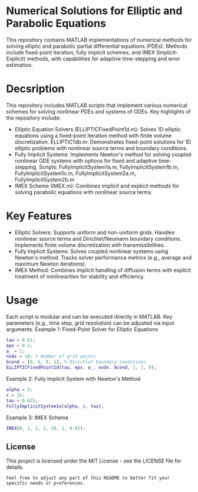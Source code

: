 # Numerical Solutions for Elliptic and Parabolic Equations
This repository contains MATLAB implementations of numerical methods for solving elliptic and parabolic partial differential equations (PDEs). Methods include fixed-point iteration, fully implicit schemes, and IMEX (Implicit-Explicit) methods, with capabilities for adaptive time-stepping and error estimation.

# Decsription 
This repository includes MATLAB scripts that implement various numerical schemes for solving nonlinear PDEs and systems of ODEs. Key highlights of the repository include:
- Elliptic Equation Solvers (ELLIPTICFixedPoint1d.m): Solves 1D elliptic equations using a fixed-point iteration method with finite volume discretization​. ELLIPTIC1db.m: Demonstrates fixed-point solutions for 1D elliptic problems with nonlinear source terms and boundary conditions​.
- Fully Implicit Systems: Implements Newton's method for solving coupled nonlinear ODE systems with options for fixed and adaptive time-stepping. Scripts: FullyImplicitSystem1a.m, FullyImplicitSystem1b.m, FullyImplicitSystem1c.m, FullyImplicitSystem2a.m, FullyImplicitSystem2b.m​
- IMEX Scheme (IMEX.m): Combines implicit and explicit methods for solving parabolic equations with nonlinear source terms.


# Key Features
- Elliptic Solvers: Supports uniform and non-uniform grids. Handles nonlinear source terms and Dirichlet/Neumann boundary conditions. Implements finite volume discretization with transmissibilities.
- Fully Implicit Systems: Solves coupled nonlinear systems using Newton's method. Tracks solver performance metrics (e.g., average and maximum Newton iterations).
- IMEX Method: Combines implicit handling of diffusion terms with explicit treatment of nonlinearities for stability and efficiency.

# Usage
Each script is modular and can be executed directly in MATLAB. Key parameters (e.g., time step, grid resolution) can be adjusted via input arguments.
Example 1: Fixed-Point Solver for Elliptic Equations
```matlab
tau = 0.01;
eps = 0.1;
a_ = 1;
nxdx = 10; % Number of grid points
bcond = [0, 0, 0, 1]; % Dirichlet boundary conditions
ELLIPTICFixedPoint1d(tau, eps, a_, nxdx, bcond, 1, 1, 0);
```

Example 2: Fully Implicit System with Newton's Method
```matlab
alpha = 5;
c = 15;
tau = 0.025;
FullyImplicitSystem1a(alpha, c, tau);
```

Example 3: IMEX Scheme 
```matlab
IMEX(0, 1, 1, 1, 20, 1, 0.01);
```

## License
This project is licensed under the MIT License - see the LICENSE file for details.
```
Feel free to adjust any part of this README to better fit your specific needs or preferences.
